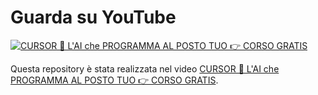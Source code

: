 # Guarda su YouTube

[![CURSOR 🤖 L'AI che PROGRAMMA AL POSTO TUO 👉 CORSO GRATIS](https://github.com/user-attachments/assets/e3742acd-8298-4278-b07d-ac2f1ddf1a0e)](https://youtu.be/eK7POt5XENs)

Questa repository è stata realizzata nel video [CURSOR 🤖 L'AI che PROGRAMMA AL POSTO TUO 👉 CORSO GRATIS](https://youtu.be/eK7POt5XENs).

